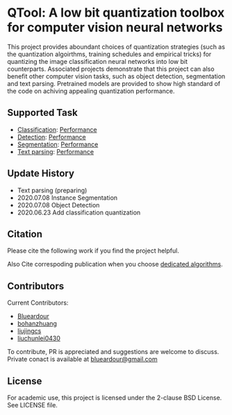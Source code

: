 
# QTool: A low bit quantization toolbox for computer vision neural networks

This project provides aboundant choices of quantization strategies (such as the quantization algoirthms, training schedules and empirical tricks) for quantizing the image classification neural networks into low bit counterparts. Associated projects demonstrate that this project can also benefit other computer vision tasks, such as object detection, segmentation and text parsing. Pretrained models are provided to show high standard of the code on achiving appealing quantization performance. 

## Supported Task

- [Classification](./doc/classification.md): [Performance](./doc/result_cls.md)
- [Detection](./doc/detection.md): [Performance](./doc/result_det.md)
- [Segmentation](./doc/detection.md): [Performance](./doc/result_seg.md)
- [Text parsing](./doc/detection.md): [Performance](./doc/result_text.md)

## Update History

- Text parsing (preparing)
- 2020.07.08 Instance Segmentation
- 2020.07.08 Object Detection
- 2020.06.23 Add classification quantization

## Citation

Please cite the following work if you find the project helpful. 

Also Cite correspoding publication when you choose [dedicated algorithms](./doc/reference.md).

## Contributors

Current Contributors:

- [Blueardour](https://github.com/blueardour)
- [bohanzhuang](https://github.com/bohanzhuang)
- [liujingcs](https://github.com/liujingcs)
- [liuchunlei0430](https://github.com/liuchunlei0430)


To contribute, PR is appreciated and suggestions are welcome to discuss. Private conact is available at blueardour@gmail.com

## License

For academic use, this project is licensed under the 2-clause BSD License. See LICENSE file.

